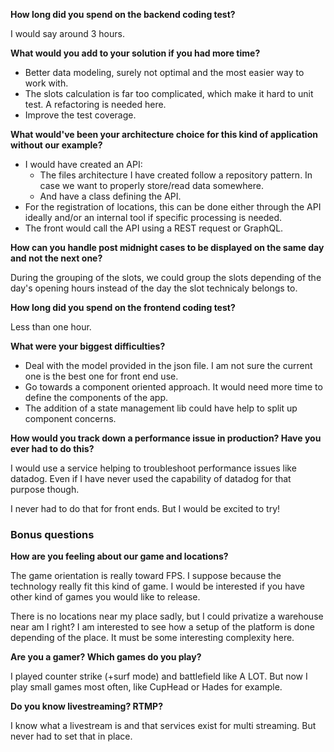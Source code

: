 **How long did you spend on the backend coding test?**

I would say around 3 hours.

**What would you add to your solution if you had more time?**

- Better data modeling, surely not optimal and the most easier way to work with.
- The slots calculation is far too complicated, which make it hard to unit test. A refactoring is needed here.
- Improve the test coverage.

**What would've been your architecture choice for this kind of application without our example?**

- I would have created an API:
  - The files architecture I have created follow a repository pattern. In case we want to properly store/read data somewhere.
  - And have a class defining the API.
- For the registration of locations, this can be done either through the API ideally and/or an internal tool if specific processing is needed.
- The front would call the API using a REST request or GraphQL.

**How can you handle post midnight cases to be displayed on the same day and not the next one?**

During the grouping of the slots, we could group the slots depending of the day's opening hours instead of the day the slot technicaly belongs to. 

**How long did you spend on the frontend coding test?**

Less than one hour.

**What were your biggest difficulties?**

- Deal with the model provided in the json file. I am not sure the current one is the best one for front end use.
- Go towards a component oriented approach. It would need more time to define the components of the app.
- The addition of a state management lib could have help to split up component concerns. 

**How would you track down a performance issue in production? Have you ever had to do this?**

I would use a service helping to troubleshoot performance issues like datadog. Even if I have never used the capability of datadog for that purpose though.

I never had to do that for front ends. But I would be excited to try!

### Bonus questions

**How are you feeling about our game and locations?**

The game orientation is really toward FPS. I suppose because the technology really fit this kind of game. I would be interested if you have other kind of games you would like to release.

There is no locations near my place sadly, but I could privatize a warehouse near am I right? I am interested to see how a setup of the platform is done depending of the place. It must be some interesting complexity here.

**Are you a gamer? Which games do you play?**

I played counter strike (+surf mode) and battlefield like A LOT. But now I play small games most often, like CupHead or Hades for example.

**Do you know livestreaming? RTMP?**

I know what a livestream is and that services exist for multi streaming. But never had to set that in place.
